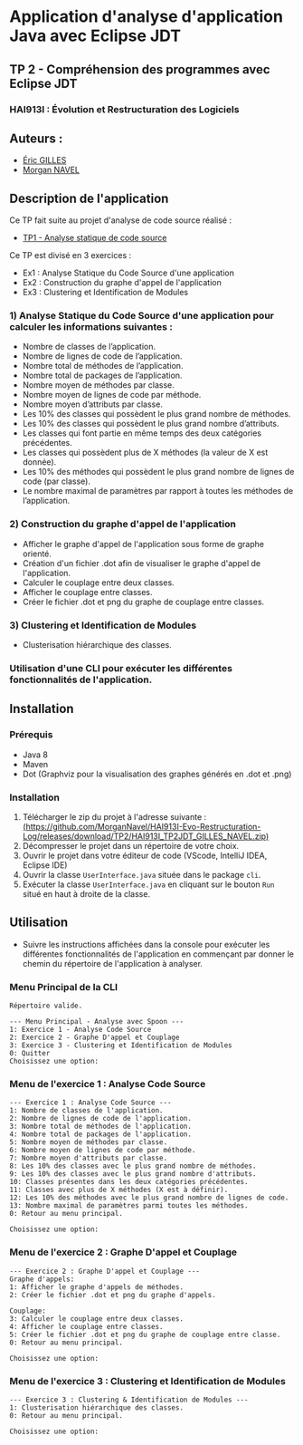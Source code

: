 # Application d'analyse d'application Java avec Eclipse JDT

## TP 2 - Compréhension des programmes avec Eclipse JDT

### HAI913I : Évolution et Restructuration des Logiciels

## Auteurs :

- [Éric GILLES](https://github.com/eric-gilles)
- [Morgan NAVEL](https://github.com/MorganNavel)

## Description de l'application
Ce TP fait suite au projet d'analyse de code source réalisé :
- [TP1 - Analyse statique de code source](https://github.com/MorganNavel/HAI913I-Evo-Restructuration-Log/releases/TP1_part2)

Ce TP est divisé en 3 exercices :

- Ex1 : Analyse Statique du Code Source d'une application
- Ex2 : Construction du graphe d'appel de l'application
- Ex3 : Clustering et Identification de Modules

### 1) Analyse Statique du Code Source d'une application pour calculer les informations suivantes :

- Nombre de classes de l’application.
- Nombre de lignes de code de l’application.
- Nombre total de méthodes de l’application.
- Nombre total de packages de l’application.
- Nombre moyen de méthodes par classe.
- Nombre moyen de lignes de code par méthode.
- Nombre moyen d’attributs par classe.
- Les 10% des classes qui possèdent le plus grand nombre de méthodes.
- Les 10% des classes qui possèdent le plus grand nombre d’attributs.
- Les classes qui font partie en même temps des deux catégories précédentes.
- Les classes qui possèdent plus de X méthodes (la valeur de X est donnée).
- Les 10% des méthodes qui possèdent le plus grand nombre de lignes de code (par classe).
- Le nombre maximal de paramètres par rapport à toutes les méthodes de l’application.

### 2) Construction du graphe d'appel de l'application

- Afficher le graphe d'appel de l'application sous forme de graphe orienté.
- Création d'un fichier .dot afin de visualiser le graphe d'appel de l'application.
- Calculer le couplage entre deux classes.
- Afficher le couplage entre classes.
- Créer le fichier .dot et png du graphe de couplage entre classes.

### 3) Clustering et Identification de Modules

- Clusterisation hiérarchique des classes.

### Utilisation d'une CLI pour exécuter les différentes fonctionnalités de l'application.

## Installation

### Prérequis

- Java 8
- Maven
- Dot (Graphviz pour la visualisation des graphes générés en .dot et .png)

### Installation

1. Télécharger le zip du projet à l'adresse suivante :
   [(https://github.com/MorganNavel/HAI913I-Evo-Restructuration-Log/releases/download/TP2/HAI913I_TP2JDT_GILLES_NAVEL.zip)]()
2. Décompresser le projet dans un répertoire de votre choix.
3. Ouvrir le projet dans votre éditeur de code (VScode, IntelliJ IDEA, Eclipse IDE)
4. Ouvrir la classe `UserInterface.java` située dans le package `cli`.
5. Exécuter la classe `UserInterface.java` en cliquant sur le bouton `Run` situé en haut à droite de la classe.

## Utilisation

- Suivre les instructions affichées dans la console pour exécuter les différentes fonctionnalités de l'application en commençant par donner le chemin du répertoire de l'application à analyser.

### Menu Principal de la CLI

```shell
Répertoire valide.

--- Menu Principal - Analyse avec Spoon ---
1: Exercice 1 - Analyse Code Source
2: Exercice 2 - Graphe D'appel et Couplage
3: Exercice 3 - Clustering et Identification de Modules
0: Quitter
Choisissez une option:
```

### Menu de l'exercice 1 : Analyse Code Source

```shell
--- Exercice 1 : Analyse Code Source ---
1: Nombre de classes de l'application.
2: Nombre de lignes de code de l'application.
3: Nombre total de méthodes de l'application.
4: Nombre total de packages de l'application.
5: Nombre moyen de méthodes par classe.
6: Nombre moyen de lignes de code par méthode.
7: Nombre moyen d'attributs par classe.
8: Les 10% des classes avec le plus grand nombre de méthodes.
9: Les 10% des classes avec le plus grand nombre d'attributs.
10: Classes présentes dans les deux catégories précédentes.
11: Classes avec plus de X méthodes (X est à définir).
12: Les 10% des méthodes avec le plus grand nombre de lignes de code.
13: Nombre maximal de paramètres parmi toutes les méthodes.
0: Retour au menu principal.

Choisissez une option: 
```

### Menu de l'exercice 2 : Graphe D'appel et Couplage

```shell
--- Exercice 2 : Graphe D'appel et Couplage ---
Graphe d'appels:
1: Afficher le graphe d'appels de méthodes.
2: Créer le fichier .dot et png du graphe d'appels.

Couplage:
3: Calculer le couplage entre deux classes.
4: Afficher le couplage entre classes.
5: Créer le fichier .dot et png du graphe de couplage entre classe.
0: Retour au menu principal.

Choisissez une option: 
```

### Menu de l'exercice 3 : Clustering et Identification de Modules

```shell
--- Exercice 3 : Clustering & Identification de Modules ---
1: Clusterisation hiérarchique des classes.
0: Retour au menu principal.

Choisissez une option: 
```
